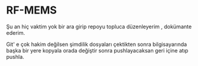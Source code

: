 # RF-MEMS

Şu an hiç vaktim yok bir ara girip repoyu topluca düzenleyerim , dokümante ederim.

Git' e çok hakim değilsen şimdilik dosyaları çektikten sonra bilgisayarında başka bir yere kopyala orada değiştir sonra pushlayacaksan geri içine atıp pushla.
